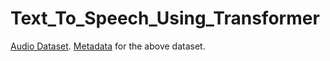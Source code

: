 # Text_To_Speech_Using_Transformer
[Audio Dataset](https://www.kaggle.com/datasets/mathurinache/the-lj-speech-dataset).
[Metadata](https://www.kaggle.com/datasets/tttzof351/ljspeech-meta) for the above dataset.
